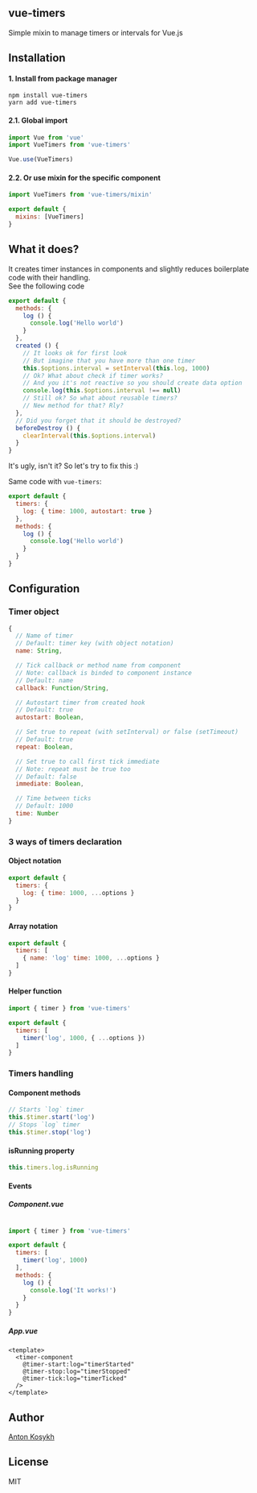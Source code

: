## vue-timers
Simple mixin to manage timers or intervals for Vue.js

## Installation

#### 1. Install from package manager
```
npm install vue-timers
yarn add vue-timers
```

#### 2.1. Global import
```javascript
import Vue from 'vue'
import VueTimers from 'vue-timers'

Vue.use(VueTimers)
```

#### 2.2. Or use mixin for the specific component
```javascript
import VueTimers from 'vue-timers/mixin'

export default {
  mixins: [VueTimers]
}
```

## What it does?
It creates timer instances in components and slightly reduces boilerplate code with their handling.  
See the following code
```javascript
export default {
  methods: {
    log () {
      console.log('Hello world')
    }
  },
  created () {
    // It looks ok for first look
    // But imagine that you have more than one timer
    this.$options.interval = setInterval(this.log, 1000)
    // Ok? What about check if timer works?
    // And you it's not reactive so you should create data option
    console.log(this.$options.interval !== null)  
    // Still ok? So what about reusable timers?
    // New method for that? Rly?  
  },
  // Did you forget that it should be destroyed?
  beforeDestroy () {
    clearInterval(this.$options.interval)
  }
}
```
It's ugly, isn't it? So let's try to fix this :)

Same code with `vue-timers`:
```javascript
export default {
  timers: {
    log: { time: 1000, autostart: true }
  },
  methods: {
    log () {
      console.log('Hello world')
    }
  }
}
```

## Configuration

### Timer object
```javascript
{
  // Name of timer
  // Default: timer key (with object notation)
  name: String,

  // Tick callback or method name from component
  // Note: callback is binded to component instance
  // Default: name
  callback: Function/String,

  // Autostart timer from created hook
  // Default: true
  autostart: Boolean,

  // Set true to repeat (with setInterval) or false (setTimeout)
  // Default: true
  repeat: Boolean,

  // Set true to call first tick immediate 
  // Note: repeat must be true too
  // Default: false
  immediate: Boolean,

  // Time between ticks
  // Default: 1000
  time: Number
}
```

### 3 ways of timers declaration

#### Object notation
```javascript
export default {
  timers: {
    log: { time: 1000, ...options }
  }
}
```

#### Array notation
```javascript
export default {
  timers: [
    { name: 'log' time: 1000, ...options }
  ]
}
```

#### Helper function
```javascript
import { timer } from 'vue-timers'

export default {
  timers: [
    timer('log', 1000, { ...options })
  ]
}
```

### Timers handling

#### Component methods
```javascript
// Starts `log` timer
this.$timer.start('log')
// Stops `log` timer
this.$timer.stop('log')
```

#### isRunning property
```javascript
this.timers.log.isRunning
```

#### Events

##### Component.vue
```javascript

import { timer } from 'vue-timers'

export default {
  timers: [
    timer('log', 1000)
  ],
  methods: {
    log () {
      console.log('It works!')
    }
  }
}
```

##### App.vue
```vue
<template>
  <timer-component
    @timer-start:log="timerStarted"
    @timer-stop:log="timerStopped"
    @timer-tick:log="timerTicked"
  />
</template>
```

## Author
[Anton Kosykh](https://github.com/kelin2025)

## License
MIT
